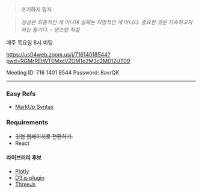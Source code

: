 >포기하지 말자

>*성공은 최종적인 게 아니며 실패는 치명적인 게 아니다. 중요한 것은 지속하고자 하는 용기다. - 윈스턴 처칠*

매주 목요일 8시 미팅

https://us04web.zoom.us/j/71614018544?pwd=RGMrREtWT0MxcVZOM1o2M3c2M012UT09

Meeting ID: 716 1401 8544
Password: 8avrQK

---
### Easy Refs
* [MarkUp Syntax](https://guides.github.com/features/mastering-markdown/)

### Requirements
* ~~깃헙 웹페이지로 전환하기.~~
* React

#### 라이브러리 후보
* [Plotly](https://plotly.com/javascript/getting-started/#start-plotting)
* [D3.js plugin](https://github.com/Niekes/d3-3d)
* [ThreeJs](https://threejs.org/)
